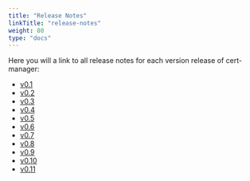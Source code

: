 ```yaml
---
title: "Release Notes"
linkTitle: "release-notes"
weight: 80
type: "docs"
---
```


Here you will a link to all release notes for each version release of
cert-manager:

- [v0.1](./release-notes-0.1/index.html)
- [v0.2](./release-notes-0.2/index.html)
- [v0.3](./release-notes-0.3/index.html)
- [v0.4](./release-notes-0.4/index.html)
- [v0.5](./release-notes-0.5/index.html)
- [v0.6](./release-notes-0.6/index.html)
- [v0.7](./release-notes-0.7/index.html)
- [v0.8](./release-notes-0.8/index.html)
- [v0.9](./release-notes-0.9/index.html)
- [v0.10](./release-notes-0.10/index.html)
- [v0.11](./release-notes-0.11/index.html)
